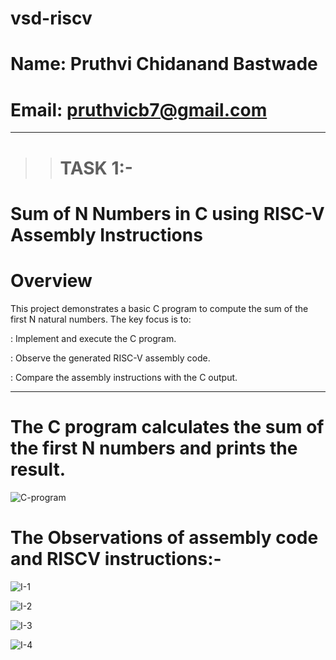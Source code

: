 # vsd-riscv
# Name: Pruthvi Chidanand Bastwade
# Email: pruthvicb7@gmail.com
---------------------------------------------------------------------------------------------------------------------------------------------------------------

>># TASK 1:-
# Sum of N Numbers in C using RISC-V Assembly Instructions

# Overview

This project demonstrates a basic C program to compute the sum of the first N natural numbers. The key focus is to:

: Implement and execute the C program.

: Observe the generated RISC-V assembly code.

: Compare the assembly instructions with the C output.

----------------------------------------------------------------------------------------------------------------------------------------------------------------
# The C program calculates the sum of the first N numbers and prints the result.
![C-program](https://github.com/user-attachments/assets/44a2bb03-1549-4d7c-aaf6-f17b54950ba7)

# The Observations of assembly code and RISCV instructions:-
![I-1](https://github.com/user-attachments/assets/eae72df3-26d1-43d6-a1bc-bf0badb31f74)

![I-2](https://github.com/user-attachments/assets/03658158-c3f1-415d-9cba-ce029393298b)

![I-3](https://github.com/user-attachments/assets/e7e459d3-0008-48b1-b887-6436948138b9)

![I-4](https://github.com/user-attachments/assets/bd0102c0-d9c3-4712-9eb8-b72b4621245a)




